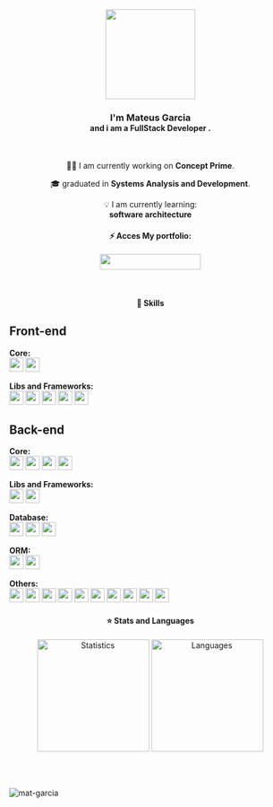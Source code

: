 <h2>
    <p align="center" style="margin-top: 0px;"> <img  src="https://img.shields.io/badge/-Hello%20World!-purple?style=for-the-badge" width="160"/></p>
</h2>
      
<h3 align="center" style=" margin-bottom: 0px;"> I'm Mateus Garcia </h3>
<h4 align="center" style=" margin-top: 0px;"> and i am a FullStack Developer .</h4>
      
<br>

<div align="center">
      
 ​👨‍💻 I am currently working on **Concept Prime**.
      
 🎓 graduated in **Systems Analysis and Development**.

 💡 I am currently learning: <br> **software architecture** <br>

<div align="center">
      
#### ⚡ Acces My portfolio: 
<p>
    <a  href="https://mateusgarcia-dev.vercel.app/"><img src="https://img.shields.io/badge/mateusgarcia.dev-3C3C3D?style=for-the-badge&logo=vercel&logoColor=white"        height="28" width="180"/> </a>
</p>
</div>
      
<br>


#### 🚀 Skills
 
 
 <div align="left">
     <h2>Front-end</h2>
    <p>
    <b>Core: </b> <br>
        <img src="https://img.shields.io/badge/javascript-f0db4f.svg?&style=for-the-badge&logo=javascript&logoColor=white" height="25"/>
        <img src="https://img.shields.io/badge/TypeScript-007ACC?style=for-the-badge&logo=typescript&logoColor=white" height="25"/>
    </p>
    <p>
    <b>Libs and Frameworks: </b> <br>
        <img src="https://img.shields.io/badge/jquery-007ACC.svg?&style=for-the-badge&logo=jquery&logoColor=white" height="25"/>
        <img src="https://img.shields.io/badge/React-%2320232a.svg?logo=react&logoColor=%2361DAFB" height="25"/>   
        <img src="https://img.shields.io/badge/nextjs-1c0e10.svg?&style=for-the-badge&logo=next.js&logoColor=white" height="25"/>
        <img src="https://img.shields.io/badge/tailwind-007ACC.svg?&style=for-the-badge&logo=tailwindcss&logoColor=white" height="25"/>   
        <img src="https://img.shields.io/badge/shadcn%2Fui-000?logo=shadcnui&logoColor=fff" height="25"/>
    </p>
     <h2>Back-end</h2>
    <p>
    <b>Core: </b> <br>
        <img src="https://img.shields.io/badge/PHP-777BB4?style=for-the-badge&logo=php&logoColor=white" height="25"/>
        <img src="https://img.shields.io/badge/Java-ED8B00?style=for-the-badge&logo=openjdk&logoColor=white" height="25"/>
        <img src="https://img.shields.io/badge/C++-%2300599C.svg?logo=c%2B%2B&logoColor=white" height="25"/>
        <img src="https://img.shields.io/badge/Node.js-43853D?style=for-the-badge&logo=node.js&logoColor=white" height="25"/>
    </p>
    <p>
    <b>Libs and Frameworks: </b> <br>
        <img src="https://img.shields.io/badge/SpringBoot-6DB33F?style=for-the-badge&logo=spring-boot&logoColor=white" height="25"/>
        <img src="https://img.shields.io/badge/express-000.svg?logo=express&logoColor=white" height="25"/>
    </p>
    <p>
    <b>Database: </b> <br>
        <img src="https://img.shields.io/badge/postgresql-%23316192.svg?logo=postgresql&logoColor=white" height="25"/>
        <img src="https://img.shields.io/badge/mysql-%2300599C.svg?logo=mysql&logoColor=white" height="25"/>
        <img src="https://img.shields.io/badge/Oracle-F80000?logo=oracle&logoColor=fff" height="25"/>
    </p>
    <p>
    <b>ORM: </b> <br>
        <img src="https://img.shields.io/badge/Hibernate-%23316192.svg?logo=hibernate&logoColor=white" height="25"/>
        <img src="https://img.shields.io/badge/Prisma-000.svg?logo=prisma&logoColor=white" height="25"/>
    </p>
     <p>
    <b>Others: </b> <br>
        <img src="https://img.shields.io/badge/Swagger-1b2326.svg?logo=&logoColor=white" height="25"/>
        <img src="https://img.shields.io/badge/Docker-1b2326.svg?logo=&logoColor=white" height="25"/>
        <img src="https://img.shields.io/badge/Kafka-1b2326.svg?logo=&logoColor=white" height="25"/>
        <img src="https://img.shields.io/badge/OAuth2-1b2326.svg?logo=&logoColor=white" height="25"/>
        <img src="https://img.shields.io/badge/UnitTest-1b2326.svg?logo=&logoColor=white" height="25"/>
        <img src="https://img.shields.io/badge/DDD-1b2326.svg?logo=&logoColor=white" height="25"/>
        <img src="https://img.shields.io/badge/GitHubActions-1b2326.svg?logo=&logoColor=white" height="25"/>
        <img src="https://img.shields.io/badge/Scrum-1b2326.svg?logo=&logoColor=white" height="25"/>
        <img src="https://img.shields.io/badge/Azure-1b2326.svg?logo=&logoColor=white" height="25"/>
        <img src="https://img.shields.io/badge/OpenGL-1b2326.svg?logo=&logoColor=white" height="25"/>
    </p>
</div>

<div align="center">
      
  #### ⭐ Stats and Languages
  
<p align="center">
    <img src="https://github-readme-stats.vercel.app/api/top-langs/?username=mat-garcia&theme=dracula&layout=compact" alt="Statistics" height="200" /> 
    <img src="https://github-readme-stats.vercel.app/api?username=mat-garcia&theme=dracula&layout=compact" alt="Languages" height="200"   />
</p>

</div>
      
<br>
   
<br>
      
<!--  <div align="center">
   <i>My social networks:</i>
   <br>
   <br>
   <a href="" target="_blank"><img src="https://img.shields.io/badge/-LinkedIn-%230077B5?style=for-the-badge&logo=linkedin&logoColor=white" alt="LinkedIn"></a>
</div> -->
<p align="left"> <img src="https://komarev.com/ghpvc/?username=mat-garcia" alt="mat-garcia" /> </p>
